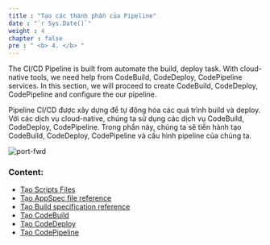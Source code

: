 ```yaml
---
title : "Tạo các thành phần của Pipeline"
date : "`r Sys.Date()`"
weight : 4
chapter : false
pre : " <b> 4. </b> "
---
```


The CI/CD Pipeline is built from automate the build, deploy task. With cloud-native tools, we need help from CodeBuild, CodeDeploy, CodePipeline services.
In this section, we will proceed to create CodeBuild, CodeDeploy, CodePipeline and configure the our pipeline.

Pipeline CI/CD được xây dựng để tự động hóa các quá trình build và deploy. Với các dịch vụ cloud-native, chúng ta sử dụng các dịch vụ CodeBuild, CodeDeploy, CodePipeline.
Trong phần này, chúng ta sẽ tiến hành tạo CodeBuild, CodeDeploy, CodePipeline và cấu hình pipeline của chúng ta.

![port-fwd](images/arc-log.png) 

### Content:

   - [Tạo Scripts Files](/4-CreatePipelineComponents/4.1-createscriptfiles/)
   - [Tạo AppSpec file reference](/4-CreatePipelineComponents/4.2-createcodedeployymlfile/)
   - [Tạo Build specification reference](/4-CreatePipelineComponents/4.3-createbuildspecfile)
   - [Tạo CodeBuild](/4-CreatePipelineComponents/4.4-createcodebuild/)
   - [Tạo CodeDeploy](/4-CreatePipelineComponents/4.5-createcodedeploy/)
   - [Tạo CodePipeline](/4-CreatePipelineComponents/4.6-createcodepipeline/)